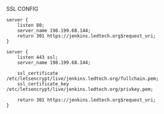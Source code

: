SSL CONFIG

    server {
        listen 80;
        server_name 198.199.68.144;
        return 301 https://jenkins.ledtech.org$request_uri;
    }
    
    server {
        listen 443 ssl;
        server_name 198.199.68.144;
    
        ssl_certificate /etc/letsencrypt/live/jenkins.ledtech.org/fullchain.pem;
        ssl_certificate_key /etc/letsencrypt/live/jenkins.ledtech.org/privkey.pem;
    
        return 301 https://jenkins.ledtech.org$request_uri;
    }
